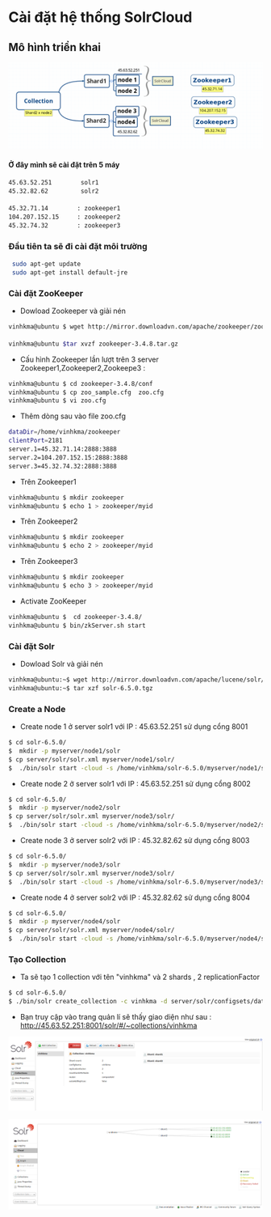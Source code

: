 # Cài đặt hệ thống SolrCloud

## Mô hình triển khai 


![SolrCloud](images/mohinh.png)

#### Ở đây mình sẽ cài đặt trên 5 máy

 ```sh
45.63.52.251        solr1
45.32.82.62         solr2

45.32.71.14        : zookeeper1
104.207.152.15     : zookeeper2
45.32.74.32        : zookeeper3
```

### Đầu tiên ta sẽ đi cài đặt môi trường

```sh
 sudo apt-get update
 sudo apt-get install default-jre
```

### Cài đặt  ZooKeeper
- Dowload Zookeeper và giải nén

```sh
vinhkma@ubuntu $ wget http://mirror.downloadvn.com/apache/zookeeper/zookeeper-3.4.8/zookeeper-3.4.8.tar.gz

vinhkma@ubuntu $tar xvzf zookeeper-3.4.8.tar.gz


```
- Cấu hình Zookeeper lần lượt trên 3 server Zookeeper1,Zookeeper2,Zookeepe3  :

```sh
vinhkma@ubuntu $ cd zookeeper-3.4.8/conf
vinhkma@ubuntu $ cp zoo_sample.cfg  zoo.cfg
vinhkma@ubuntu $ vi zoo.cfg

```
- Thêm dòng sau vào file zoo.cfg

```sh
dataDir=/home/vinhkma/zookeeper
clientPort=2181
server.1=45.32.71.14:2888:3888
server.2=104.207.152.15:2888:3888
server.3=45.32.74.32:2888:3888
```
- Trên Zookeeper1
```sh
vinhkma@ubuntu $ mkdir zookeeper
vinhkma@ubuntu $ echo 1 > zookeeper/myid
```
- Trên Zookeeper2
```sh
vinhkma@ubuntu $ mkdir zookeeper
vinhkma@ubuntu $ echo 2 > zookeeper/myid
```
- Trên Zookeeper3
```sh
vinhkma@ubuntu $ mkdir zookeeper
vinhkma@ubuntu $ echo 3 > zookeeper/myid
```
- Activate ZooKeeper
```sh
vinhkma@ubuntu $  cd zookeeper-3.4.8/
vinhkma@ubuntu $ bin/zkServer.sh start
```

### Cài đặt Solr

-  Dowload Solr và giải nén

```sh
vinhkma@ubuntu:~$ wget http://mirror.downloadvn.com/apache/lucene/solr/6.5.0/solr-6.5.0.tgz
vinhkma@ubuntu:~$ tar xzf solr-6.5.0.tgz
```
### Create a Node

- Create node 1 ở server solr1 với IP : 45.63.52.251 sử dụng cổng 8001

```sh
$ cd solr-6.5.0/
$  mkdir -p myserver/node1/solr
$ cp server/solr/solr.xml myserver/node1/solr/
$  ./bin/solr start -cloud -s /home/vinhkma/solr-6.5.0/myserver/node1/solr -p 8001 -z 45.32.71.14:2181,104.207.152.15:2181,45.32.74.32:2181 -h 45.63.52.251

```
- Create node 2  ở server solr1 với IP : 45.63.52.251 sử dụng cổng 8002

```sh
$ cd solr-6.5.0/
$  mkdir -p myserver/node2/solr
$ cp server/solr/solr.xml myserver/node3/solr/
$  ./bin/solr start -cloud -s /home/vinhkma/solr-6.5.0/myserver/node2/solr -p 8002 -z 45.32.71.14:2181,104.207.152.15:2181,45.32.74.32:2181 -h 45.63.52.251
```
- Create node 3 ở server solr2 với IP : 45.32.82.62 sử dụng cổng 8003

```sh
$ cd solr-6.5.0/
$  mkdir -p myserver/node3/solr
$ cp server/solr/solr.xml myserver/node3/solr/
$  ./bin/solr start -cloud -s /home/vinhkma/solr-6.5.0/myserver/node3/solr -p 8003 -z 45.32.71.14:2181,104.207.152.15:2181,45.32.74.32:2181 -h 45.32.82.62

```

- Create node 4 ở server solr2 với IP : 45.32.82.62 sử dụng cổng 8004

```sh
$ cd solr-6.5.0/
$  mkdir -p myserver/node4/solr
$ cp server/solr/solr.xml myserver/node4/solr/
$  ./bin/solr start -cloud -s /home/vinhkma/solr-6.5.0/myserver/node4/solr -p 8004 -z 45.32.71.14:2181,104.207.152.15:2181,45.32.74.32:2181 -h 45.32.82.62

```

### Tạo Collection

- Ta sẽ tạo 1 collection với tên "vinhkma" và 2 shards , 2 replicationFactor

```sh
$ cd solr-6.5.0/
$ ./bin/solr create_collection -c vinhkma -d server/solr/configsets/data_driven_schema_configs -p 8001 -shards 2 -replicationFactor 2
```
- Bạn truy cập vào trang quản lí sẽ thấy giao diện như sau :
http://45.63.52.251:8001/solr/#/~collections/vinhkma

 ![collection](images/collection.png)

 ![collection](images/soulr_cloud.png)
